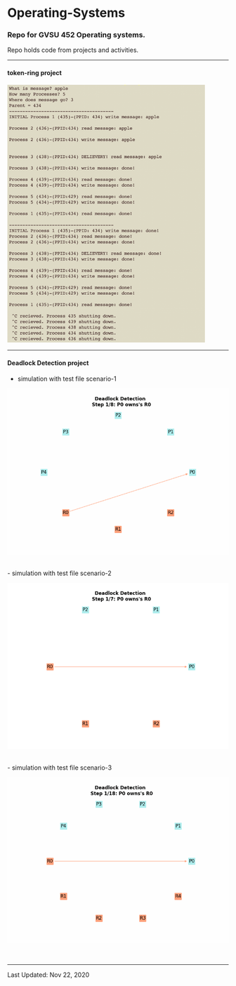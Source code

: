 # Operating-Systems

### Repo for GVSU 452 Operating systems.
Repo holds code from projects and activities.

______________________________________________________________________________

#### token-ring project
<img src="./images/token-ring-snapshot.png" width=450>


______________________________________________________________________________
####  Deadlock Detection project

- simulation with test file scenario-1

![](deadlockdetection1.gif)

<br>
- simulation with test file scenario-2

![](deadlockdetection2.gif)

<br>
- simulation with test file scenario-3

![](deadlockdetection3.gif)

<br>


______________________________________________________________________________

Last Updated: Nov 22, 2020 </br>
